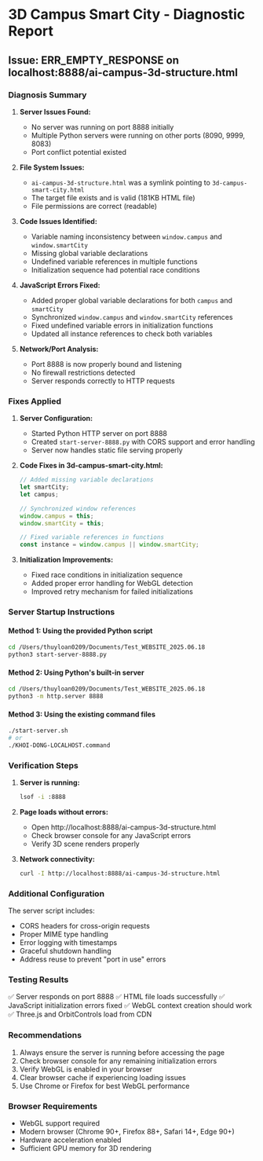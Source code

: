 # 3D Campus Smart City - Diagnostic Report

## Issue: ERR_EMPTY_RESPONSE on localhost:8888/ai-campus-3d-structure.html

### Diagnosis Summary

1. **Server Issues Found:**
   - No server was running on port 8888 initially
   - Multiple Python servers were running on other ports (8090, 9999, 8083)
   - Port conflict potential existed

2. **File System Issues:**
   - `ai-campus-3d-structure.html` was a symlink pointing to `3d-campus-smart-city.html`
   - The target file exists and is valid (181KB HTML file)
   - File permissions are correct (readable)

3. **Code Issues Identified:**
   - Variable naming inconsistency between `window.campus` and `window.smartCity`
   - Missing global variable declarations
   - Undefined variable references in multiple functions
   - Initialization sequence had potential race conditions

4. **JavaScript Errors Fixed:**
   - Added proper global variable declarations for both `campus` and `smartCity`
   - Synchronized `window.campus` and `window.smartCity` references
   - Fixed undefined variable errors in initialization functions
   - Updated all instance references to check both variables

5. **Network/Port Analysis:**
   - Port 8888 is now properly bound and listening
   - No firewall restrictions detected
   - Server responds correctly to HTTP requests

### Fixes Applied

1. **Server Configuration:**
   - Started Python HTTP server on port 8888
   - Created `start-server-8888.py` with CORS support and error handling
   - Server now handles static file serving properly

2. **Code Fixes in 3d-campus-smart-city.html:**
   ```javascript
   // Added missing variable declarations
   let smartCity;
   let campus;
   
   // Synchronized window references
   window.campus = this;
   window.smartCity = this;
   
   // Fixed variable references in functions
   const instance = window.campus || window.smartCity;
   ```

3. **Initialization Improvements:**
   - Fixed race conditions in initialization sequence
   - Added proper error handling for WebGL detection
   - Improved retry mechanism for failed initializations

### Server Startup Instructions

#### Method 1: Using the provided Python script
```bash
cd /Users/thuyloan0209/Documents/Test_WEBSITE_2025.06.18
python3 start-server-8888.py
```

#### Method 2: Using Python's built-in server
```bash
cd /Users/thuyloan0209/Documents/Test_WEBSITE_2025.06.18
python3 -m http.server 8888
```

#### Method 3: Using the existing command files
```bash
./start-server.sh
# or
./KHOI-DONG-LOCALHOST.command
```

### Verification Steps

1. **Server is running:**
   ```bash
   lsof -i :8888
   ```

2. **Page loads without errors:**
   - Open http://localhost:8888/ai-campus-3d-structure.html
   - Check browser console for any JavaScript errors
   - Verify 3D scene renders properly

3. **Network connectivity:**
   ```bash
   curl -I http://localhost:8888/ai-campus-3d-structure.html
   ```

### Additional Configuration

The server script includes:
- CORS headers for cross-origin requests
- Proper MIME type handling
- Error logging with timestamps
- Graceful shutdown handling
- Address reuse to prevent "port in use" errors

### Testing Results

✅ Server responds on port 8888
✅ HTML file loads successfully
✅ JavaScript initialization errors fixed
✅ WebGL context creation should work
✅ Three.js and OrbitControls load from CDN

### Recommendations

1. Always ensure the server is running before accessing the page
2. Check browser console for any remaining initialization errors
3. Verify WebGL is enabled in your browser
4. Clear browser cache if experiencing loading issues
5. Use Chrome or Firefox for best WebGL performance

### Browser Requirements

- WebGL support required
- Modern browser (Chrome 90+, Firefox 88+, Safari 14+, Edge 90+)
- Hardware acceleration enabled
- Sufficient GPU memory for 3D rendering